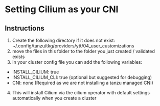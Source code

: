 # Setting Cilium as your CNI
## Instructions
1. Create the following directory if it does not exist:
~/.config/tanzu/tkg/providers/ytt/04_user_customizations
2. move the files in this folder to the folder you just created / validated exists
3. in your cluster config file you can add the following variables:
* INSTALL_CILIUM: true
* INSTALL_CILIUM_CLI: true (optional but suggested for debugging)
* CNI: none (Required as we are not installing a tanzu managed CNI)
4. This will install Cilium via the cilium operator with default settings automatically when you create a cluster
